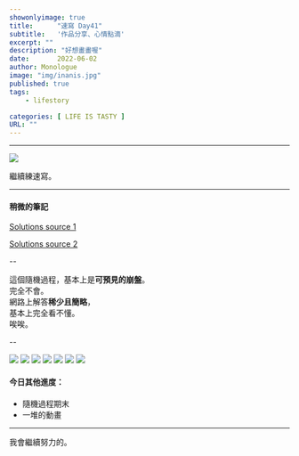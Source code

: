 ```yaml
---
showonlyimage: true
title:      "速寫 Day41"
subtitle:   '作品分享、心情點滴'
excerpt: ""
description: "好想畫畫喔"
date:       2022-06-02
author: Monologue    
image: "img/inanis.jpg"
published: true 
tags:
    - lifestory

categories: [ LIFE IS TASTY ]
URL: ""
---
```

***

![](/blog/sketch/d41-1.jpg)

繼續練速寫。  

***
#### 稍微的筆記  
[Solutions source 1](http://www.charmpeach.com/stochastic-processes/solutions-to-stochastic-processes-ch-4/723/)  
  
[Solutions source 2](http://www.columbia.edu/~ww2040/6711F13/homework6711.html)  
  
--  
  
這個隨機過程，基本上是**可預見的崩盤**。  
完全不會。  
網路上解答**稀少且簡略**，  
基本上完全看不懂。  
唉唉。  
  
--  
  
![](/blog/post/0602-sp3.jpg)
![](/blog/post/0602-sp4.jpg)
![](/blog/post/0602-sp5.jpg)
![](/blog/post/0602-sp6.jpg)
![](/blog/post/0602-sp7.jpg)
![](/blog/post/0602-sp8.jpg)
![](/blog/post/0602-sp9.jpg)

#### 今日其他進度：  
* 隨機過程期末
* 一堆的動畫  
  
***

我會繼續努力的。
<!--more-->
